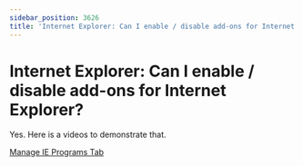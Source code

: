 ```yaml
---
sidebar_position: 3626
title: 'Internet Explorer: Can I enable / disable add-ons for Internet Explorer?'
---
```


# Internet Explorer: Can I enable / disable add-ons for Internet Explorer?

Yes. Here is a videos to demonstrate that.

[Manage IE Programs Tab](../../../Video/ApplicationSettings/InternetExplorer/ProgramsTab)